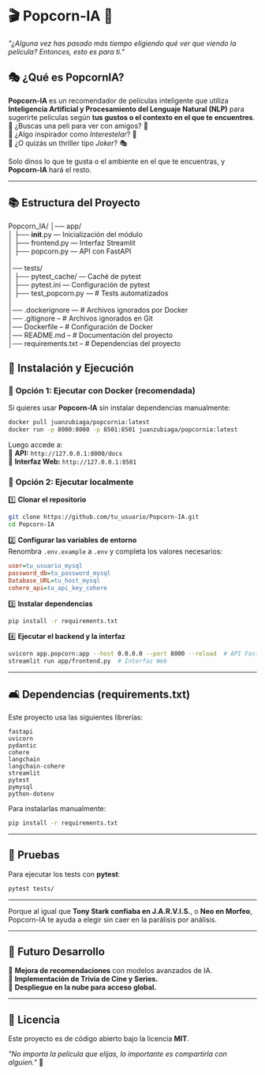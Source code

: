# 🎬 **Popcorn-IA** 🍿

*"¿Alguna vez has pasado más tiempo eligiendo qué ver que viendo la película? Entonces, esto es para ti."*

## 🎭 **¿Qué es PopcornIA?**

**Popcorn-IA** es un recomendador de películas inteligente que utiliza **Inteligencia Artificial y Procesamiento del Lenguaje Natural (NLP)** para sugerirte películas según **tus gustos o el contexto en el que te encuentres**.\
🔹 ¿Buscas una peli para ver con amigos? 🎉\
🔹 ¿Algo inspirador como *Interestelar*? 🚀\
🔹 ¿O quizás un thriller tipo *Joker*? 🎭

Solo dinos lo que te gusta o el ambiente en el que te encuentras, y **Popcorn-IA** hará el resto.

---

## 📚 **Estructura del Proyecto**

Popcorn_IA/
│── app/   
│   ├── __init__.py  ––            Inicialización del módulo   
│   ├── frontend.py  ––            Interfaz Streamlit   
│   ├── popcorn.py  ––             API con FastAPI   
│   
│── tests/   
│   ├── pytest_cache/ ––           Caché de pytest   
│   ├── pytest.ini  ––              Configuración de pytest   
│   ├── test_popcorn.py  ––        # Tests automatizados   
│   
│── .dockerignore  ––              # Archivos ignorados por Docker   
│── .gitignore  –                # Archivos ignorados en Git   
│── Dockerfile  –                # Configuración de Docker   
│── README.md  –                 # Documentación del proyecto   
│── requirements.txt  –            # Dependencias del proyecto   


## 🚀 **Instalación y Ejecución**

### 🔹 **Opción 1: Ejecutar con Docker** (recomendada)

Si quieres usar **Popcorn-IA** sin instalar dependencias manualmente:

```bash
docker pull juanzubiaga/popcornia:latest
docker run -p 8000:8000 -p 8501:8501 juanzubiaga/popcornia:latest
```

Luego accede a:\
🔗 **API:** `http://127.0.0.1:8000/docs`\
🔗 **Interfaz Web:** `http://127.0.0.1:8501`

### 🔹 **Opción 2: Ejecutar localmente**

1️⃣ **Clonar el repositorio**

```bash
git clone https://github.com/tu_usuario/Popcorn-IA.git
cd Popcorn-IA
```

2️⃣ **Configurar las variables de entorno**\
Renombra `.env.example` a `.env` y completa los valores necesarios:

```ini
user=tu_usuario_mysql
password_db=tu_password_mysql
Database_URL=tu_host_mysql
cohere_api=tu_api_key_cohere
```

3️⃣ **Instalar dependencias**

```bash
pip install -r requirements.txt
```

4️⃣ **Ejecutar el backend y la interfaz**

```bash
uvicorn app.popcorn:app --host 0.0.0.0 --port 8000 --reload  # API FastAPI
streamlit run app/frontend.py  # Interfaz Web
```

---

## 🛋 **Dependencias (requirements.txt)**

Este proyecto usa las siguientes librerías:

```
fastapi
uvicorn
pydantic
cohere
langchain
langchain-cohere
streamlit
pytest
pymysql
python-dotenv
```

Para instalarlas manualmente:

```bash
pip install -r requirements.txt
```

---

## 🧪 **Pruebas**

Para ejecutar los tests con **pytest**:

```bash
pytest tests/
```

---

Porque al igual que **Tony Stark confiaba en J.A.R.V.I.S.**, o **Neo en Morfeo**, Popcorn-IA te ayuda a elegir sin caer en la parálisis por análisis.

---

## 🎯 **Futuro Desarrollo**

📌 **Mejora de recomendaciones** con modelos avanzados de IA.\
📌 **Implementación de Trivia de Cine y Series.**\
📌 **Despliegue en la nube para acceso global.**

---

## 🐝 **Licencia**

Este proyecto es de código abierto bajo la licencia **MIT**.


*"No importa la película que elijas, lo importante es compartirla con alguien."* 🍿

